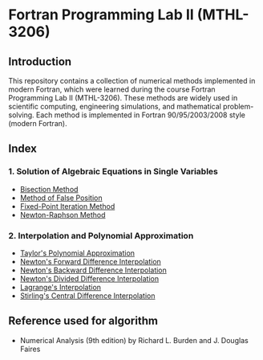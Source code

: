 # Fortran Programming Lab II (MTHL-3206)

## Introduction

This repository contains a collection of numerical methods implemented in modern Fortran, which were learned during the course Fortran Programming Lab II (MTHL-3206). These methods are widely used in scientific computing, engineering simulations, and mathematical problem-solving. Each method is implemented in Fortran 90/95/2003/2008 style (modern Fortran).

## Index

### 1. Solution of Algebraic Equations in Single Variables

- [Bisection Method](./01-bisection-method/main.f90)
- [Method of False Position](./02-false-position/main.f90)
- [Fixed-Point Iteration Method](./03-fixed-point-iteration/main.f90)
- [Newton-Raphson Method](./04-newton-raphson/main.f90)

### 2. Interpolation and Polynomial Approximation

- [Taylor's Polynomial Approximation](./05-taylor-polynomial/main.f90)
- [Newton's Forward Difference Interpolation](./06-newton-forward-difference/main.f90)
- [Newton's Backward Difference Interpolation](./07-newton-backward-difference/main.f90)
- [Newton's Divided Difference Interpolation](./08-newton-divided-difference/main.f90)
- [Lagrange's Interpolation](./09-lagrange-interpolation/main.f90)
- [Stirling's Central Difference Interpolation](./10-stirling-central-difference/main.f90)

## Reference used for algorithm

- Numerical Analysis (9th edition) by Richard L. Burden and J. Douglas Faires

